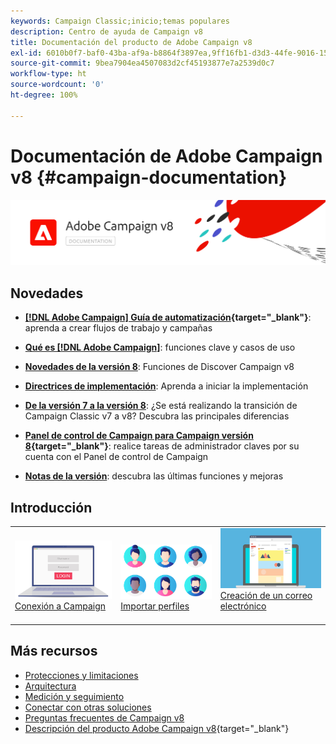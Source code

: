 ```yaml
---
keywords: Campaign Classic;inicio;temas populares
description: Centro de ayuda de Campaign v8
title: Documentación del producto de Adobe Campaign v8
exl-id: 6010b0f7-baf0-43ba-af9a-b8864f3897ea,9ff16fb1-d3d3-44fe-9016-15abffdbc74e
source-git-commit: 9bea7904ea4507083d2cf45193877e7a2539d0c7
workflow-type: ht
source-wordcount: '0'
ht-degree: 100%

---
```


# Documentación de Adobe Campaign v8 {#campaign-documentation}

![](assets/banner-documentationv8.png)

## Novedades

* **[[!DNL Adobe Campaign] Guía de automatización](https://experienceleague.adobe.com/docs/campaign/automation/home.html?lang=es){target=&quot;_blank&quot;}**: aprenda a crear flujos de trabajo y campañas

* **[Qué es [!DNL Adobe Campaign]](start/get-started.md)**: funciones clave y casos de uso

* **[Novedades de la versión 8](start/whats-new.md)**: Funciones de Discover Campaign v8

* **[Directrices de implementación](start/implement.md)**: Aprenda a iniciar la implementación

* **[De la versión 7 a la versión 8](start/v7-to-v8.md)**: ¿Se está realizando la transición de Campaign Classic v7 a v8? Descubra las principales diferencias

* **[Panel de control de Campaign para Campaign versión 8](https://experienceleague.adobe.com/docs/control-panel/using/discover-control-panel/key-features.html?lang=es){target=&quot;_blank&quot;}**: realice tareas de administrador claves por su cuenta con el Panel de control de Campaign

* **[Notas de la versión](start/release-notes.md)**: descubra las últimas funciones y mejoras


## Introducción

<table>
<tr>
  <td valign="bottom">
    <a href="start/connect.md">
      <img alt="Conectar" src="start/assets/do-not-localize/login.jpeg"/>
    </a>
    <div>
    <a href="start/connect.md">Conexión a Campaign</a>
    </div>
    <br>
  </td>

<td valign="bottom">
      <a href="start/import.md">
       <img alt="Importación" src="start/assets/do-not-localize/profiles.jpeg" />
       </a>
    <div><a href="start/import.md">Importar perfiles</a>
    </div>
    <br>
  </td>
  <td valign="bottom">
    <a href="start/create-message.md">
      <img alt="Correo electrónico" src="start/assets/do-not-localize/email-design.jpeg" />
    </a>
    <div>
    <a href="start/create-message.md">Creación de un correo electrónico</a>
    </div>
    <br>
  </td>
</tr>
</table>

## Más recursos

* [Protecciones y limitaciones](start/ac-guardrails.md)
* [Arquitectura](architecture/architecture.md)
* [Medición y seguimiento](reporting/gs-reporting.md)
* [Conectar con otras soluciones](connect/integration.md)
* [Preguntas frecuentes de Campaign v8](start/campaign-faq.md)
* [Descripción del producto Adobe Campaign v8](https://helpx.adobe.com/es/legal/product-descriptions/adobe-campaign-managed-cloud-services.html){target=&quot;_blank&quot;}
